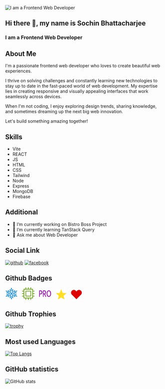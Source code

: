 ![I am a Frontend Web Developer](https://i.ibb.co.com/jG4jkpg/2109958.jpg)
## Hi there 👋, my name is Sochin Bhattacharjee
### I am a Frontend Web Developer

## About Me
I'm a passionate frontend web developer who loves to create beautiful web experiences.

I thrive on solving challenges and constantly learning new technologies to stay up to date in the fast-paced world of web development. My expertise lies in creating responsive and visually appealing interfaces that work seamlessly across devices.

When I'm not coding, I enjoy exploring design trends, sharing knowledge, and sometimes dreaming up the next big web innovation.

Let's build something amazing together!

## Skills
- Vite
- REACT
- JS
- HTML
- CSS
- Tailwind
- Node
- Express
- MongoDB
- Firebase

## Additional
- 🔭 I’m currently working on Bistro Boss Project 
- 🌱 I’m currently learning TanStack Query 
- 💬 Ask me about Web Developer 

## Social Link
[<img src='[https://cdn.jsdelivr.net/npm/simple-icons@3.0.1/icons/github.svg](https://github.githubassets.com/assets/GitHub-Mark-ea2971cee799.png)' alt='github' height='40'>](https://github.com/sochin-bhattacharjee)  [<img src='[https://cdn.jsdelivr.net/npm/simple-icons@3.0.1/icons/facebook.svg](https://encrypted-tbn0.gstatic.com/images?q=tbn:ANd9GcQiXN9xSEe8unzPBEQOeAKXd9Q55efGHGB9BA&s)' alt='facebook' height='40'>](https://www.facebook.com/sochin.bhattacharjee.2024)  

## Github Badges
<a href='https://archiveprogram.github.com/'><img src='https://raw.githubusercontent.com/acervenky/animated-github-badges/master/assets/acbadge.gif' width='40' height='40'></a> <a href='https://docs.github.com/en/developers'><img src='https://raw.githubusercontent.com/acervenky/animated-github-badges/master/assets/devbadge.gif' width='40' height='40'></a> <a href='https://github.com/pricing'><img src='https://raw.githubusercontent.com/acervenky/animated-github-badges/master/assets/pro.gif' width='40' height='40'></a> <a href='https://stars.github.com/'><img src='https://raw.githubusercontent.com/acervenky/animated-github-badges/master/assets/starbadge.gif' width='35' height='35'></a> <a href='https://docs.github.com/en/github/supporting-the-open-source-community-with-github-sponsors'><img src='https://raw.githubusercontent.com/acervenky/animated-github-badges/master/assets/sponsorbadge.gif' width='35' height='35'></a> 

## Github Trophies
[![trophy](https://github-profile-trophy.vercel.app/?username=sochin-bhattacharjee)](https://github.com/ryo-ma/github-profile-trophy)

## Most used Languages
[![Top Langs](https://github-readme-stats.vercel.app/api/top-langs/?username=sochin-bhattacharjee)](https://github.com/anuraghazra/github-readme-stats)

## GitHub statistics
![GitHub stats](https://github-readme-stats.vercel.app/api?username=sochin-bhattacharjee&show_icons=true&count_private=true)  

